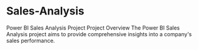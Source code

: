 # Sales-Analysis
Power BI Sales Analysis Project Project Overview The Power BI Sales Analysis project aims to provide comprehensive insights into a company's sales performance.
